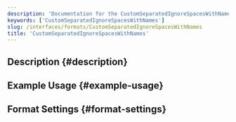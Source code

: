 ```yaml
---
description: 'Documentation for the CustomSeparatedIgnoreSpacesWithNames format'
keywords: ['CustomSeparatedIgnoreSpacesWithNames']
slug: /interfaces/formats/CustomSeparatedIgnoreSpacesWithNames
title: 'CustomSeparatedIgnoreSpacesWithNames'
---
```


## Description {#description}

## Example Usage {#example-usage}

## Format Settings {#format-settings}
